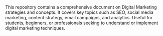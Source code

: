 This repository contains a comprehensive document on Digital Marketing strategies and concepts. It covers key topics such as SEO, social media marketing, content strategy, email campaigns, and analytics. Useful for students, beginners, or professionals seeking to understand or implement digital marketing techniques.
